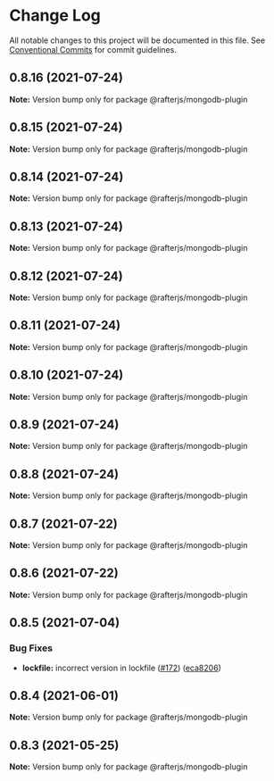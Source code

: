 # Change Log

All notable changes to this project will be documented in this file.
See [Conventional Commits](https://conventionalcommits.org) for commit guidelines.

## 0.8.16 (2021-07-24)

**Note:** Version bump only for package @rafterjs/mongodb-plugin





## 0.8.15 (2021-07-24)

**Note:** Version bump only for package @rafterjs/mongodb-plugin





## 0.8.14 (2021-07-24)

**Note:** Version bump only for package @rafterjs/mongodb-plugin





## 0.8.13 (2021-07-24)

**Note:** Version bump only for package @rafterjs/mongodb-plugin





## 0.8.12 (2021-07-24)

**Note:** Version bump only for package @rafterjs/mongodb-plugin





## 0.8.11 (2021-07-24)

**Note:** Version bump only for package @rafterjs/mongodb-plugin





## 0.8.10 (2021-07-24)

**Note:** Version bump only for package @rafterjs/mongodb-plugin





## 0.8.9 (2021-07-24)

**Note:** Version bump only for package @rafterjs/mongodb-plugin





## 0.8.8 (2021-07-24)

**Note:** Version bump only for package @rafterjs/mongodb-plugin





## 0.8.7 (2021-07-22)

**Note:** Version bump only for package @rafterjs/mongodb-plugin





## 0.8.6 (2021-07-22)

**Note:** Version bump only for package @rafterjs/mongodb-plugin





## 0.8.5 (2021-07-04)


### Bug Fixes

* **lockfile:** incorrect version in lockfile ([#172](https://github.com/rafterjs/rafter/issues/172)) ([eca8206](https://github.com/rafterjs/rafter/commit/eca820680574c45714a5cf56560b5f41a1553fa1))





## 0.8.4 (2021-06-01)

**Note:** Version bump only for package @rafterjs/mongodb-plugin

## 0.8.3 (2021-05-25)

**Note:** Version bump only for package @rafterjs/mongodb-plugin
